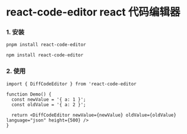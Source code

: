 # react-code-editor react 代码编辑器


### 1. 安装

```
pnpm install react-code-editor

npm install react-code-editor

```

### 2. 使用

```
import { DiffCodeEditor } from 'react-code-editor

function Demo() {
  const newValue = '{ a: 1 }';
  const oldValue = '{ a: 2 }';

  return <DiffCodeEditor newValue={newValue} oldValue={oldValue} language="json" height={500} />
}

```
